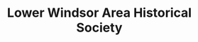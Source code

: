 ---
layout: repo
title: "Lower Windsor Area Historical Society"
id: 13798
permalink: repos/13798/
---